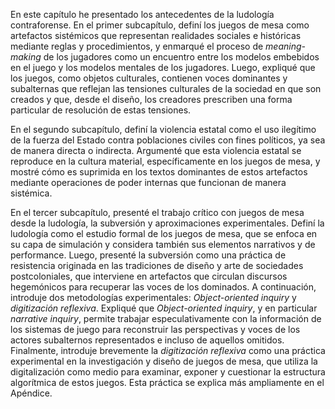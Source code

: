 En este capítulo he presentado los antecedentes de la ludología contraforense. En el primer subcapítulo, definí los juegos de mesa como artefactos sistémicos que representan realidades sociales e históricas mediante reglas y procedimientos, y enmarqué el proceso de _meaning-making_ de los jugadores como un encuentro entre los modelos embebidos en el juego y los modelos mentales de los jugadores. Luego, expliqué que los juegos, como objetos culturales, contienen voces dominantes y subalternas que reflejan las tensiones culturales de la sociedad en que son creados y que, desde el diseño, los creadores prescriben una forma particular de resolución de estas tensiones.

En el segundo subcapítulo, definí la violencia estatal como el uso ilegítimo de la fuerza del Estado contra poblaciones civiles con fines políticos, ya sea de manera directa o indirecta. Argumenté que esta violencia estatal se reproduce en la cultura material, específicamente en los juegos de mesa, y mostré cómo es suprimida en los textos dominantes de estos artefactos mediante operaciones de poder internas que funcionan de manera sistémica.

En el tercer subcapítulo, presenté el trabajo crítico con juegos de mesa desde la ludología, la subversión y aproximaciones experimentales. Definí la ludología como el estudio formal de los juegos de mesa, que se enfoca en su capa de simulación y considera también sus elementos narrativos y de performance. Luego, presenté la subversión como una práctica de resistencia originada en las tradiciones de diseño y arte de sociedades postcoloniales, que interviene en artefactos que circulan discursos hegemónicos para recuperar las voces de los dominados. A continuación, introduje dos metodologías experimentales: _Object-oriented inquiry_ y _digitización reflexiva_. Expliqué que _Object-oriented inquiry_, y en particular _narrative inquiry_, permite trabajar especulativamente con la información de los sistemas de juego para reconstruir las perspectivas y voces de los actores subalternos representados e incluso de aquellos omitidos. Finalmente, introduje brevemente la _digitización reflexiva_ como una práctica experimental en la investigación y diseño de juegos de mesa, que utiliza la digitalización como medio para examinar, exponer y cuestionar la estructura algorítmica de estos juegos. Esta práctica se explica más ampliamente en el Apéndice.